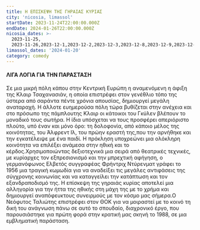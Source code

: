 ```yaml
---
title: Η ΕΠΙΣΚΕΨΗ ΤΗΣ ΓΗΡΑΙΑΣ ΚΥΡΙΑΣ
city: 'nicosia, limassol'
startDate: 2023-11-24T22:00:00.000Z
endDate: 2024-01-26T22:00:00.000Z
nicosia_dates: >-
  2023-11-25,
  2023-11-26,2023-12-1,2023-12-2,2023-12-3,2023-12-8,2023-12-9,2023-12-10,2023-12-15,2023-12-16,2023-12-17,2023-12-22,2023-12-29,2023-12-30,2024-01-05,2024-01-07,2024-01-12,2024-01-13,2024-01-14
limassol_dates: '2024-01-20'
category: comedy
---
```


#### ΛΙΓΑ ΛΟΓΙΑ ΓΙΑ ΤΗΝ ΠΑΡΑΣΤΑΣΗ

Σε μια μικρή πόλη κάπου στην Κεντρική	Ευρώπη	η αναμενόμενη	η άφιξη της Κλαιρ Τσαχανασιάν, η οποία επιστρέφει στον γενέθλιο τόπο της ύστερα από σαράντα πέντε χρόνια απουσίας, δημιουργεί μεγάλη αναταραχή. Η άλλοτε ευημερούσα πόλη τώρα βυθίζεται στην ανέχεια και στο πρόσωπο της πάμπλουτης Κλαιρ οι κάτοικοι του Γκύλεν βλέπουν το μοναδικό τους σωτήρα. Η ίδια υπόσχεται να τους προσφέρει απεριόριστο πλούτο, υπό έναν και μόνο όρο: τη δολοφονία, από κάποιο μέλος της κοινότητας, του Άλφρεντ Ιλ, του πρώην εραστή της,που την αρνήθηκε και την εγκατέλειψε με ένα παιδί. Η πρόκληση υποχρεώνει μια ολόκληρη κοινότητα να επιλέξει ανάμεσα στην ηθική και το κέρδος.Χρησιμοποιώντας	δεξιοτεχνικά	μια σειρά από θεατρικές	τεχνικές,	με κυρίαρχες	τον εξπρεσιονισμό και την μπρεχτική αφήγηση, ο γερμανόφωνος Ελβετός συγγραφέας Φρήντριχ Ντύρενματ γράφει το 1956 μια τραγική κωμωδία για να αναδείξει τις μεγάλες αντιφάσεις της σύγχρονης κοινωνίας και να καταγγείλει την κατάπτωση και τον εξανδραποδισμό της.	Η επίσκεψη της γηραιάς κυρίας	αποτελεί μια αλληγορία για την ήττα της ηθικής στη μάχη της με το χρήμα και δημιουργεί αναπόφευκτους συνειρμούς με τον κόσμο μας σήμερα.Ο Νεόφυτος	Ταλιώτης	επιστρέφει	στον ΘΟΚ για	να μοιραστεί	με το κοινό τη δική του ανάγνωση πάνω σε αυτό το σπουδαίο, διαχρονικό έργο, που παρουσιάστηκε για πρώτη φορά στην κρατική μας σκηνή το 1988, σε μια εμβληματική παράσταση.
